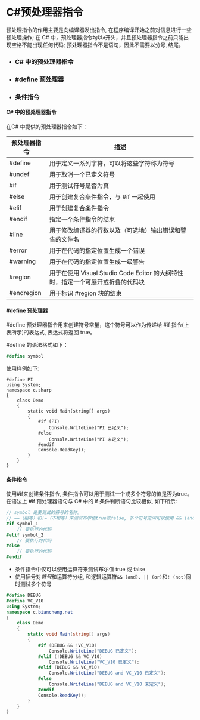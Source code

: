 # C#预处理器指令

预处理指令的作用主要是向编译器发出指令, 在程序编译开始之前对信息进行一些预处理操作;
在 C# 中，预处理器指令均以`#`开头，并且预处理器指令之前只能出现空格不能出现任何代码;
预处理器指令不是语句，因此不需要以分号`;`结尾。

- ### C# 中的预处理器指令

- ### #define 预处理器

- ### 条件指令

#### C# 中的预处理器指令

在C# 中提供的预处理器指令如下：

| 预处理器指令 | 描述                                                         |
| ------------ | ------------------------------------------------------------ |
| #define      | 用于定义一系列字符，可以将这些字符称为符号                   |
| #undef       | 用于取消一个已定义符号                                       |
| #if          | 用于测试符号是否为真                                         |
| #else        | 用于创建复合条件指令，与 #if 一起使用                        |
| #elif        | 用于创建复合条件指令                                         |
| #endif       | 指定一个条件指令的结束                                       |
| #line        | 用于修改编译器的行数以及（可选地）输出错误和警告的文件名     |
| #error       | 用于在代码的指定位置生成一个错误                             |
| #warning     | 用于在代码的指定位置生成一级警告                             |
| #region      | 用于在使用 Visual Studio Code Editor 的大纲特性时，指定一个可展开或折叠的代码块 |
| #endregion   | 用于标识 #region 块的结束                                    |

#### #define 预处理器

\#define 预处理器指令用来创建符号常量，这个符号可以作为传递给 #if 指令(上表所示)的表达式, 表达式将返回 true。

\#define 的语法格式如下：

```C#
#define symbol
```

使用样例如下:

```
#define PI
using System;
namespace c.sharp
{
    class Demo
    {
        static void Main(string[] args) 
        {
            #if (PI)
                Console.WriteLine("PI 已定义");
            #else
                Console.WriteLine("PI 未定义");
            #endif
            Console.ReadKey();
        }
    }
}
```

#### 条件指令

使用#if来创建条件指令, 条件指令可以用于测试一个或多个符号的值是否为true。在语法上 #if 预处理器语句与 C# 中的 if 条件判断语句比较相似, 如下所示:

```C#
// symbol 是要测试的符号的名称。
// ==（相等）和!=（不相等）来测试布尔值true或false, 多个符号之间可以使用 && (and)、|| (or)和! (not)以及使用括号对符号和运算符分组
#if symbol_1
    // 要执行的代码
#elif symbol_2
    // 要执行的代码
#else
    // 要执行的代码
#endif
```

- 条件指令中仅可以使用运算符来测试布尔值 true 或 false
- 使用括号对*符号*和运算符分组, 和逻辑运算符`&& (and)`、`|| (or)`和`! (not)`同时测试多个符号

```C#
#define DEBUG
#define VC_V10
using System;
namespace c.biancheng.net
{
    class Demo
    {
        static void Main(string[] args) 
        {
            #if (DEBUG && !VC_V10)
                Console.WriteLine("DEBUG 已定义");
            #elif (!DEBUG && VC_V10)
                Console.WriteLine("VC_V10 已定义");
            #elif (DEBUG && VC_V10)
                Console.WriteLine("DEBUG and VC_V10 已定义");
            #else
                Console.WriteLine("DEBUG and VC_V10 未定义");
            #endif
            Console.ReadKey();
        }
    }
}
```

